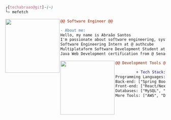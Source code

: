 ```css
┌[techabraao@git]-(~)
└> mefetch
```

<div style="display:block;text-align:left"><img align="left" src="https://skillicons.dev/icons?i=java" border="0" style="width:170px;" />
         

    
```diff
@@ Software Engineer @@

- About me:
Hello, my name is Abraão Santos
I'm passionate about software engineering, system architecture, and cybersecurity
Software Engineering Intern at @ authcube
Multiplataform Software Development Student at @ Fatec Zona Leste
Java Web Development certification from @ Senac Lapa Tito
```


<div style="display:block;text-align:right"><img align="left" src="https://skillicons.dev/icons?i=python" border="0" style="width:170px;" />
          
  
```diff
@@ Development Tools @@

+ Tech Stack:
Programming Languages: ["Python", "Java", "Go", "TypeScript"]
Back-end: ["Spring Book", "Flask", "FastAPI"]
Front-end: ["React/Next.js", "TailwindCSS", "Jinja2", "Axios", "jQuery"]
Databases: ["MySQL", "PostgreSQL", "Redis"]
More Tools: ["AWS", "Docker", "ORMs", "Linux/Bash", "CI/CD", "Git"]
```
